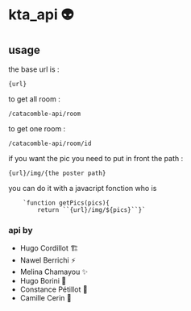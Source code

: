 # kta_api :alien:


## usage

the base url is :

    {url}

to get all room :

    /catacomble-api/room
 to get one room :
 

    /catacomble-api/room/id
  

if you want the pic you need to put in front the path :

    {url}/img/{the poster path}

you can do it with a javacript fonction who is

        `function getPics(pics){
            return ``{url}/img/${pics}``}`





### api by 
 - Hugo Cordillot :building_construction:
 - Nawel Berrichi :zap:
 - Melina Chamayou :sparkles:
 - Hugo Borini :penguin:
 - Constance Pétillot :iphone:
 - Camille Cerin :rocket:
